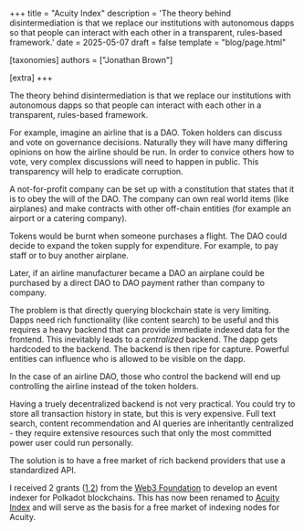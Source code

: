 +++
title = "Acuity Index"
description = 'The theory behind disintermediation is that we replace our institutions with autonomous dapps so that people can interact with each other in a transparent, rules-based framework.'
date = 2025-05-07
draft = false
template = "blog/page.html"

[taxonomies]
authors = ["Jonathan Brown"]

[extra]
+++

The theory behind disintermediation is that we replace our institutions with autonomous dapps so that people can interact with each other in a transparent, rules-based framework.

For example, imagine an airline that is a DAO. Token holders can discuss and vote on governance decisions. Naturally they will have many differing opinions on how the airline should be run. In order to convice others how to vote, very complex discussions will need to happen in public. This transparency will help to eradicate corruption.

A not-for-profit company can be set up with a constitution that states that it is to obey the will of the DAO. The company can own real world items (like airplanes) and make contracts with other off-chain entities (for example an airport or a catering company).

Tokens would be burnt when someone purchases a flight. The DAO could decide to expand the token supply for expenditure. For example, to pay staff or to buy another airplane.

Later, if an airline manufacturer became a DAO an airplane could be purchased by a direct DAO to DAO payment rather than company to company.

The problem is that directly querying blockchain state is very limiting. Dapps need rich functionality (like content search) to be useful and this requires a heavy backend that can provide immediate indexed data for the frontend. This inevitably leads to a *centralized* backend. The dapp gets hardcoded to the backend. The backend is then ripe for capture. Powerful entities can influence who is allowed to be visible on the dapp.

In the case of an airline DAO, those who control the backend will end up controlling the airline instead of the token holders. 

Having a truely decentralized backend is not very practical. You could try to store all transaction history in state, but this is very expensive. Full text search, content recommendation and AI queries are inheritantly centralized - they require extensive resources such that only the most committed power user could run personally.

The solution is to have a free market of rich backend providers that use a standardized API.

I received 2 grants ([1](https://github.com/w3f/Grants-Program/blob/master/applications/hybrid.md),[2](https://github.com/w3f/Grants-Program/blob/master/applications/hybrid2.md)) from the [Web3 Foundation](https://grants.web3.foundation/) to develop an event indexer for Polkadot blockchains. This has now been renamed to [Acuity Index](https://index.acuity.social/) and will serve as the basis for a free market of indexing nodes for Acuity.
